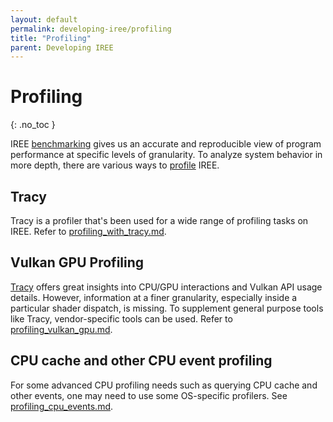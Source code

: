 ```yaml
---
layout: default
permalink: developing-iree/profiling
title: "Profiling"
parent: Developing IREE
---
```


# Profiling
{: .no_toc }

IREE [benchmarking](./benchmarking.md) gives us an accurate and reproducible
view of program performance at specific levels of granularity. To analyze system
behavior in more depth, there are various ways to
[profile](https://en.wikipedia.org/wiki/Profiling_(computer_programming)) IREE.

## Tracy

Tracy is a profiler that's been used for a wide range of profiling tasks on
IREE. Refer to [profiling_with_tracy.md](./profiling_with_tracy.md).

## Vulkan GPU Profiling

[Tracy](./profiling_with_tracy.md) offers great insights into CPU/GPU
interactions and Vulkan API usage details. However, information at a finer
granularity, especially inside a particular shader dispatch, is missing. To
supplement general purpose tools like Tracy, vendor-specific tools can be used.
Refer to [profiling_vulkan_gpu.md](./profiling_vulkan_gpu.md).

## CPU cache and other CPU event profiling

For some advanced CPU profiling needs such as querying CPU cache and other
events, one may need to use some OS-specific profilers. See
[profiling_cpu_events.md](./profiling_cpu_events.md).